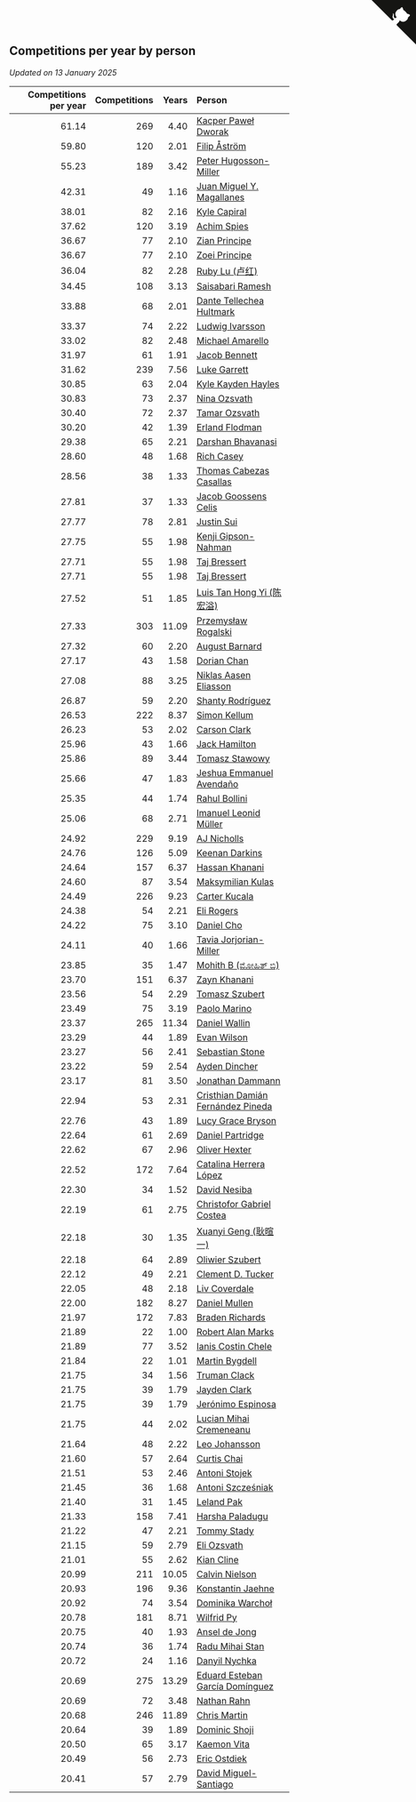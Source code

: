 ## Competitions per year by person

*Updated on 13 January 2025*

| Competitions per year | Competitions | Years | Person |
| ---: | ---: | ---: | :--- |
| 61.14 | 269 | 4.40 | [Kacper Paweł Dworak](https://www.worldcubeassociation.org/persons/2020DWOR01) |
| 59.80 | 120 | 2.01 | [Filip Åström](https://www.worldcubeassociation.org/persons/2023ASTR01) |
| 55.23 | 189 | 3.42 | [Peter Hugosson-Miller](https://www.worldcubeassociation.org/persons/2021HUGO01) |
| 42.31 | 49 | 1.16 | [Juan Miguel Y. Magallanes](https://www.worldcubeassociation.org/persons/2023MAGA09) |
| 38.01 | 82 | 2.16 | [Kyle Capiral](https://www.worldcubeassociation.org/persons/2022CAPI02) |
| 37.62 | 120 | 3.19 | [Achim Spies](https://www.worldcubeassociation.org/persons/2021SPIE01) |
| 36.67 | 77 | 2.10 | [Zian Principe](https://www.worldcubeassociation.org/persons/2022PRIN08) |
| 36.67 | 77 | 2.10 | [Zoei Principe](https://www.worldcubeassociation.org/persons/2022PRIN09) |
| 36.04 | 82 | 2.28 | [Ruby Lu (卢红)](https://www.worldcubeassociation.org/persons/2022LURU01) |
| 34.45 | 108 | 3.13 | [Saisabari Ramesh](https://www.worldcubeassociation.org/persons/2021RAME01) |
| 33.88 | 68 | 2.01 | [Dante Tellechea Hultmark](https://www.worldcubeassociation.org/persons/2023HULT01) |
| 33.37 | 74 | 2.22 | [Ludwig Ivarsson](https://www.worldcubeassociation.org/persons/2022IVAR01) |
| 33.02 | 82 | 2.48 | [Michael Amarello](https://www.worldcubeassociation.org/persons/2022AMAR09) |
| 31.97 | 61 | 1.91 | [Jacob Bennett](https://www.worldcubeassociation.org/persons/2023BENN04) |
| 31.62 | 239 | 7.56 | [Luke Garrett](https://www.worldcubeassociation.org/persons/2017GARR05) |
| 30.85 | 63 | 2.04 | [Kyle Kayden Hayles](https://www.worldcubeassociation.org/persons/2022HAYL02) |
| 30.83 | 73 | 2.37 | [Nina Ozsvath](https://www.worldcubeassociation.org/persons/2022OZSV03) |
| 30.40 | 72 | 2.37 | [Tamar Ozsvath](https://www.worldcubeassociation.org/persons/2022OZSV04) |
| 30.20 | 42 | 1.39 | [Erland Flodman](https://www.worldcubeassociation.org/persons/2023FLOD01) |
| 29.38 | 65 | 2.21 | [Darshan Bhavanasi](https://www.worldcubeassociation.org/persons/2022BHAV01) |
| 28.60 | 48 | 1.68 | [Rich Casey](https://www.worldcubeassociation.org/persons/2023CASE06) |
| 28.56 | 38 | 1.33 | [Thomas Cabezas Casallas](https://www.worldcubeassociation.org/persons/2023CASA08) |
| 27.81 | 37 | 1.33 | [Jacob Goossens Celis](https://www.worldcubeassociation.org/persons/2023CELI06) |
| 27.77 | 78 | 2.81 | [Justin Sui](https://www.worldcubeassociation.org/persons/2022SUIJ01) |
| 27.75 | 55 | 1.98 | [Kenji Gipson-Nahman](https://www.worldcubeassociation.org/persons/2023GIPS01) |
| 27.71 | 55 | 1.98 | [Taj Bressert](https://www.worldcubeassociation.org/persons/2023BRES01) |
| 27.71 | 55 | 1.98 | [Taj Bressert](https://www.worldcubeassociation.org/persons/2023BRES01) |
| 27.52 | 51 | 1.85 | [Luis Tan Hong Yi (陈宏溢)](https://www.worldcubeassociation.org/persons/2023YILU01) |
| 27.33 | 303 | 11.09 | [Przemysław Rogalski](https://www.worldcubeassociation.org/persons/2013ROGA02) |
| 27.32 | 60 | 2.20 | [August Barnard](https://www.worldcubeassociation.org/persons/2022BARN21) |
| 27.17 | 43 | 1.58 | [Dorian Chan](https://www.worldcubeassociation.org/persons/2023DORI01) |
| 27.08 | 88 | 3.25 | [Niklas Aasen Eliasson](https://www.worldcubeassociation.org/persons/2021ELIA01) |
| 26.87 | 59 | 2.20 | [Shanty Rodríguez](https://www.worldcubeassociation.org/persons/2022CUBI01) |
| 26.53 | 222 | 8.37 | [Simon Kellum](https://www.worldcubeassociation.org/persons/2016KELL12) |
| 26.23 | 53 | 2.02 | [Carson Clark](https://www.worldcubeassociation.org/persons/2023CLAR02) |
| 25.96 | 43 | 1.66 | [Jack Hamilton](https://www.worldcubeassociation.org/persons/2023HAMI08) |
| 25.86 | 89 | 3.44 | [Tomasz Stawowy](https://www.worldcubeassociation.org/persons/2021STAW01) |
| 25.66 | 47 | 1.83 | [Jeshua Emmanuel Avendaño](https://www.worldcubeassociation.org/persons/2023AVEN01) |
| 25.35 | 44 | 1.74 | [Rahul Bollini](https://www.worldcubeassociation.org/persons/2023BOLL01) |
| 25.06 | 68 | 2.71 | [Imanuel Leonid Müller](https://www.worldcubeassociation.org/persons/2022MULL02) |
| 24.92 | 229 | 9.19 | [AJ Nicholls](https://www.worldcubeassociation.org/persons/2015NICH04) |
| 24.76 | 126 | 5.09 | [Keenan Darkins](https://www.worldcubeassociation.org/persons/2019DARK02) |
| 24.64 | 157 | 6.37 | [Hassan Khanani](https://www.worldcubeassociation.org/persons/2018KHAN26) |
| 24.60 | 87 | 3.54 | [Maksymilian Kulas](https://www.worldcubeassociation.org/persons/2021KULA02) |
| 24.49 | 226 | 9.23 | [Carter Kucala](https://www.worldcubeassociation.org/persons/2015KUCA01) |
| 24.38 | 54 | 2.21 | [Eli Rogers](https://www.worldcubeassociation.org/persons/2022ROGE05) |
| 24.22 | 75 | 3.10 | [Daniel Cho](https://www.worldcubeassociation.org/persons/2021CHOD01) |
| 24.11 | 40 | 1.66 | [Tavia Jorjorian-Miller](https://www.worldcubeassociation.org/persons/2023JORJ01) |
| 23.85 | 35 | 1.47 | [Mohith B (ಮೋಹಿತ್ ಬಿ)](https://www.worldcubeassociation.org/persons/2023BMOH01) |
| 23.70 | 151 | 6.37 | [Zayn Khanani](https://www.worldcubeassociation.org/persons/2018KHAN28) |
| 23.56 | 54 | 2.29 | [Tomasz Szubert](https://www.worldcubeassociation.org/persons/2022SZUB02) |
| 23.49 | 75 | 3.19 | [Paolo Marino](https://www.worldcubeassociation.org/persons/2021MARI04) |
| 23.37 | 265 | 11.34 | [Daniel Wallin](https://www.worldcubeassociation.org/persons/2013WALL03) |
| 23.29 | 44 | 1.89 | [Evan Wilson](https://www.worldcubeassociation.org/persons/2023WILS11) |
| 23.27 | 56 | 2.41 | [Sebastian Stone](https://www.worldcubeassociation.org/persons/2022STON09) |
| 23.22 | 59 | 2.54 | [Ayden Dincher](https://www.worldcubeassociation.org/persons/2022DINC01) |
| 23.17 | 81 | 3.50 | [Jonathan Dammann](https://www.worldcubeassociation.org/persons/2021DAMM01) |
| 22.94 | 53 | 2.31 | [Cristhian Damián Fernández Pineda](https://www.worldcubeassociation.org/persons/2022PINE05) |
| 22.76 | 43 | 1.89 | [Lucy Grace Bryson](https://www.worldcubeassociation.org/persons/2023BRYS01) |
| 22.64 | 61 | 2.69 | [Daniel Partridge](https://www.worldcubeassociation.org/persons/2022PART02) |
| 22.62 | 67 | 2.96 | [Oliver Hexter](https://www.worldcubeassociation.org/persons/2022HEXT01) |
| 22.52 | 172 | 7.64 | [Catalina Herrera López](https://www.worldcubeassociation.org/persons/2017LOPE31) |
| 22.30 | 34 | 1.52 | [David Nesiba](https://www.worldcubeassociation.org/persons/2023NESI01) |
| 22.19 | 61 | 2.75 | [Christofor Gabriel Costea](https://www.worldcubeassociation.org/persons/2022COST03) |
| 22.18 | 30 | 1.35 | [Xuanyi Geng (耿暄一)](https://www.worldcubeassociation.org/persons/2023GENG02) |
| 22.18 | 64 | 2.89 | [Oliwier Szubert](https://www.worldcubeassociation.org/persons/2022SZUB01) |
| 22.12 | 49 | 2.21 | [Clement D. Tucker](https://www.worldcubeassociation.org/persons/2022TUCK09) |
| 22.05 | 48 | 2.18 | [Liv Coverdale](https://www.worldcubeassociation.org/persons/2022COVE02) |
| 22.00 | 182 | 8.27 | [Daniel Mullen](https://www.worldcubeassociation.org/persons/2016MULL04) |
| 21.97 | 172 | 7.83 | [Braden Richards](https://www.worldcubeassociation.org/persons/2017RICH02) |
| 21.89 | 22 | 1.00 | [Robert Alan Marks](https://www.worldcubeassociation.org/persons/2024MARK03) |
| 21.89 | 77 | 3.52 | [Ianis Costin Chele](https://www.worldcubeassociation.org/persons/2021CHEL01) |
| 21.84 | 22 | 1.01 | [Martin Bygdell](https://www.worldcubeassociation.org/persons/2024BYGD01) |
| 21.75 | 34 | 1.56 | [Truman Clack](https://www.worldcubeassociation.org/persons/2023CLAC02) |
| 21.75 | 39 | 1.79 | [Jayden Clark](https://www.worldcubeassociation.org/persons/2023CLAR13) |
| 21.75 | 39 | 1.79 | [Jerónimo Espinosa](https://www.worldcubeassociation.org/persons/2023ESPI07) |
| 21.75 | 44 | 2.02 | [Lucian Mihai Cremeneanu](https://www.worldcubeassociation.org/persons/2023CREM01) |
| 21.64 | 48 | 2.22 | [Leo Johansson](https://www.worldcubeassociation.org/persons/2022JOHA08) |
| 21.60 | 57 | 2.64 | [Curtis Chai](https://www.worldcubeassociation.org/persons/2022CHAI02) |
| 21.51 | 53 | 2.46 | [Antoni Stojek](https://www.worldcubeassociation.org/persons/2022STOJ03) |
| 21.45 | 36 | 1.68 | [Antoni Szcześniak](https://www.worldcubeassociation.org/persons/2023SZCZ04) |
| 21.40 | 31 | 1.45 | [Leland Pak](https://www.worldcubeassociation.org/persons/2023PAKL02) |
| 21.33 | 158 | 7.41 | [Harsha Paladugu](https://www.worldcubeassociation.org/persons/2017PALA08) |
| 21.22 | 47 | 2.21 | [Tommy Stady](https://www.worldcubeassociation.org/persons/2022STAD01) |
| 21.15 | 59 | 2.79 | [Eli Ozsvath](https://www.worldcubeassociation.org/persons/2022OZSV01) |
| 21.01 | 55 | 2.62 | [Kian Cline](https://www.worldcubeassociation.org/persons/2022CLIN01) |
| 20.99 | 211 | 10.05 | [Calvin Nielson](https://www.worldcubeassociation.org/persons/2014NIEL03) |
| 20.93 | 196 | 9.36 | [Konstantin Jaehne](https://www.worldcubeassociation.org/persons/2015JAEH01) |
| 20.92 | 74 | 3.54 | [Dominika Warchoł](https://www.worldcubeassociation.org/persons/2021WARC01) |
| 20.78 | 181 | 8.71 | [Wilfrid Py](https://www.worldcubeassociation.org/persons/2016PYWI01) |
| 20.75 | 40 | 1.93 | [Ansel de Jong](https://www.worldcubeassociation.org/persons/2023JONG01) |
| 20.74 | 36 | 1.74 | [Radu Mihai Stan](https://www.worldcubeassociation.org/persons/2023STAN09) |
| 20.72 | 24 | 1.16 | [Danyil Nychka](https://www.worldcubeassociation.org/persons/2023NYCH01) |
| 20.69 | 275 | 13.29 | [Eduard Esteban García Domínguez](https://www.worldcubeassociation.org/persons/2011EDUA01) |
| 20.69 | 72 | 3.48 | [Nathan Rahn](https://www.worldcubeassociation.org/persons/2021RAHN01) |
| 20.68 | 246 | 11.89 | [Chris Martin](https://www.worldcubeassociation.org/persons/2013MART03) |
| 20.64 | 39 | 1.89 | [Dominic Shoji](https://www.worldcubeassociation.org/persons/2023SHOJ01) |
| 20.50 | 65 | 3.17 | [Kaemon Vita](https://www.worldcubeassociation.org/persons/2021VITA01) |
| 20.49 | 56 | 2.73 | [Eric Ostdiek](https://www.worldcubeassociation.org/persons/2022OSTD01) |
| 20.41 | 57 | 2.79 | [David Miguel-Santiago](https://www.worldcubeassociation.org/persons/2022MIGU02) |


<a href="https://github.com/jonatanklosko/wca_statistics" class="github-corner" aria-label="View source on Github"><svg width="80" height="80" viewBox="0 0 250 250" style="fill:#151513; color:#fff; position: absolute; top: 0; border: 0; right: 0;" aria-hidden="true"><path d="M0,0 L115,115 L130,115 L142,142 L250,250 L250,0 Z"></path><path d="M128.3,109.0 C113.8,99.7 119.0,89.6 119.0,89.6 C122.0,82.7 120.5,78.6 120.5,78.6 C119.2,72.0 123.4,76.3 123.4,76.3 C127.3,80.9 125.5,87.3 125.5,87.3 C122.9,97.6 130.6,101.9 134.4,103.2" fill="currentColor" style="transform-origin: 130px 106px;" class="octo-arm"></path><path d="M115.0,115.0 C114.9,115.1 118.7,116.5 119.8,115.4 L133.7,101.6 C136.9,99.2 139.9,98.4 142.2,98.6 C133.8,88.0 127.5,74.4 143.8,58.0 C148.5,53.4 154.0,51.2 159.7,51.0 C160.3,49.4 163.2,43.6 171.4,40.1 C171.4,40.1 176.1,42.5 178.8,56.2 C183.1,58.6 187.2,61.8 190.9,65.4 C194.5,69.0 197.7,73.2 200.1,77.6 C213.8,80.2 216.3,84.9 216.3,84.9 C212.7,93.1 206.9,96.0 205.4,96.6 C205.1,102.4 203.0,107.8 198.3,112.5 C181.9,128.9 168.3,122.5 157.7,114.1 C157.9,116.9 156.7,120.9 152.7,124.9 L141.0,136.5 C139.8,137.7 141.6,141.9 141.8,141.8 Z" fill="currentColor" class="octo-body"></path></svg></a><style>.github-corner:hover .octo-arm{animation:octocat-wave 560ms ease-in-out}@keyframes octocat-wave{0%,100%{transform:rotate(0)}20%,60%{transform:rotate(-25deg)}40%,80%{transform:rotate(10deg)}}@media (max-width:500px){.github-corner:hover .octo-arm{animation:none}.github-corner .octo-arm{animation:octocat-wave 560ms ease-in-out}}</style>
